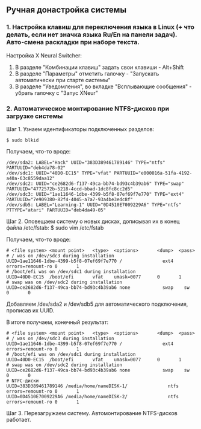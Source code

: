 ## Ручная донастройка системы

### 1. Настройка клавиш для переключения языка в Linux (+ что делать, если нет значка языка Ru/En на панели задач). Авто-смена раскладки при наборе текста.

Настройка X Neural Switcher:
1. В разделе "Комбинации клавиш" задать свои клавиши - Alt+Shift
2. В разделе "Параметры" отметить галочку - "Запускать автоматически при старте системы"
3. В разделе "Уведомления", во вкладке "Всплывающие сообщения" - убрать галочку с "Запус XNeur"

### 2. Автоматическое монтирование NTFS-дисков при загрузке системы

Шаг 1. Узнаем идентификаторы подключенных разделов:
```
$ sudo blkid
```

Получаем, что-то вроде:
```
/dev/sda2: LABEL="Hack" UUID="383D389461789146" TYPE="ntfs" PARTUUID="deb4da78-02"
/dev/sdc1: UUID="40D0-EC15" TYPE="vfat" PARTUUID="e000016a-51fa-4192-a40a-63c8559daa12"
/dev/sdc2: UUID="ce2682d6-f137-49ca-bb74-bd93c4b39ab6" TYPE="swap" PARTUUID="4772572b-5218-4ccd-bbad-1dc8fc8cc2d5"
/dev/sdc3: UUID="1ae11646-1dbe-4399-b5f8-07ef69f7e770" TYPE="ext4" PARTUUID="7e909380-82f4-4045-a7a7-93a4be3edc8f"
/dev/sdb5: LABEL="Learning-1" UUID="0D4510E7009229A6" TYPE="ntfs" PTTYPE="atari" PARTUUID="deb4da49-05"
```
Шаг 2. Оповещаем систему о новых дисках, дописывая их в конец файла /etc/fstab:
$ sudo vim /etc/fstab

Получаем, что-то вроде:
```
# <file system> <mount point>   <type>  <options>       <dump>  <pass>
# / was on /dev/sdc3 during installation
UUID=1ae11646-1dbe-4399-b5f8-07ef69f7e770 /               ext4    errors=remount-ro 0       1
# /boot/efi was on /dev/sdc1 during installation
UUID=40D0-EC15  /boot/efi       vfat    umask=0077      0       1
# swap was on /dev/sdc2 during installation
UUID=ce2682d6-f137-49ca-bb74-bd93c4b39ab6 none            swap    sw              0       0
```

Добавляем /dev/sda2 и /dev/sdb5 для автоматического подключения, прописав их UUID.

В итоге получаем, конечный результат:
```
# <file system> <mount point>   <type>  <options>       <dump>  <pass>
# / was on /dev/sdc3 during installation
UUID=1ae11646-1dbe-4399-b5f8-07ef69f7e770 /               ext4    errors=remount-ro 0       1
# /boot/efi was on /dev/sdc1 during installation
UUID=40D0-EC15  /boot/efi       vfat    umask=0077      0       1
# swap was on /dev/sdc2 during installation
UUID=ce2682d6-f137-49ca-bb74-bd93c4b39ab6 none            swap    sw              0       0
# NTFC-диски
UUID=383D389461789146 /media/home/nameDISK-1/               ntfs    errors=remount-ro 0       1
UUID=0D4510E7009229A6 /media/home/nameDISK-2/               ntfs    errors=remount-ro 0       1
```
Шаг 3. Перезагружаем систему. Автомонтирование NTFS-дисков работает.
